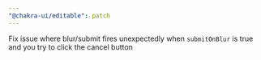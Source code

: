 ```yaml
---
"@chakra-ui/editable": patch
---
```


Fix issue where blur/submit fires unexpectedly when `submitOnBlur` is true and
you try to click the cancel button
